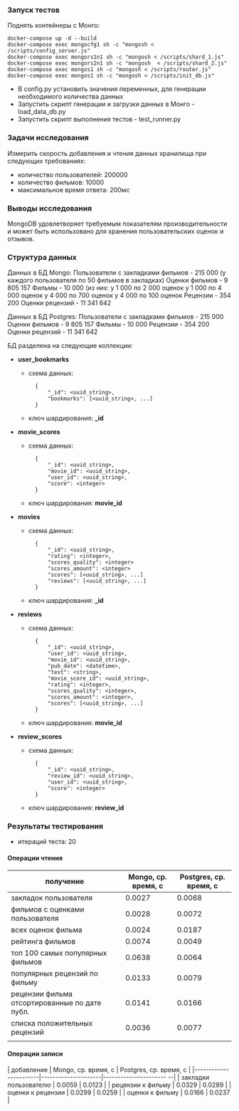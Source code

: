 ### Запуск тестов
Поднять контейнеры с Монго: 
```shell
docker-compose up -d --build
docker-compose exec mongocfg1 sh -c "mongosh <  /scripts/config_server.js"
docker-compose exec mongors1n1 sh -c "mongosh < /scripts/shard_1.js"
docker-compose exec mongors2n1 sh -c "mongosh  < /scripts/shard_2.js"
docker-compose exec mongos1 sh -c "mongosh < /scripts/router.js"
docker-compose exec mongos1 sh -c "mongosh < /scripts/init_db.js"
```
- В config.py установить значения переменных, для генерации необходимого количества данных 
- Запустить скрипт генерации и загрузки данных в Монго - load_data_db.py
- Запустить скрипт выполнения тестов - test_runner.py

### Задачи исследования
Измерить скорость добавления и чтения данных хранилища при следующих требованиях: 
- количество пользователей: 200000
- количество фильмов: 10000
- максимальное время ответа: 200мс

### Выводы исследования
MongoDB удовлетворяет требуемым показателям производительности и может быть использовано
для хранения пользовательских оценок и отзывов.

### Структура данных
Данных в БД Mongo:
	Пользователи с закладками фильмов -  215 000
	(у каждого пользователя по 50 фильмов в закладках)
	Оценки фильмов -  9 805 157
	Фильмы -  10 000
	(из них: у 1 000 по 2 000 оценок
        	 у 1 000 по 4 000 оценок
	 	     у 4 000 по 700 оценок
	 	     у 4 000 по 100 оценок
	Рецензии -  354 200
	Оценки рецензий -  11 341 642

Данных в БД Postgres:
	Пользователи с закладками фильмов -  215 000
	Оценки фильмов -  9 805 157
	Фильмы -  10 000
	Рецензии -  354 200
	Оценки рецензий -  11 341 642

БД разделена на следующие коллекции:

- **user_bookmarks**
    - схема данных:
      
            {
                "_id": <uuid_string>,
                "bookmarks": [<uuid_string>, ...]
            }    
    - ключ шардирования: **_id**
    
- **movie_scores**
    - схема данных:
      
            {
                "_id": <uuid_string>,
                "movie_id": <uuid_string>,
                "user_id": <uuid_string>,
                "score": <integer>
            }  
    - ключ шардирования: **movie_id**
    
- **movies**
    - схема данных:
      
            {
                "_id": <uuid_string>,
                "rating": <integer>,
                "scores_quality": <integer>
                "scores_amount": <integer>
                "scores": [<uuid_string>, ...]
                "reviews": [<uuid_string>, ...]
            }
    - ключ шардирования: **_id**
    
- **reviews**
    - схема данных:
      
            {
                "_id": <uuid_string>,
                "user_id": <uuid_string>,
                "movie_id": <uuid_string>,
                "pub_date": <datetime>,
                "text": <string>,
                "movie_score_id": <uuid_string>,
                "rating": <integer>,
                "scores_quality": <integer>,
                "scores_amount": <integer>,
                "scores": [<uuid_string>, ...]
            }
    - ключ шардирования: **movie_id**
    
- **review_scores**
    - схема данных:
      
            {
                "_id": <uuid_string>,
                "review_id": <uuid_string>,
                "user_id": <uuid_string>,
                "score": <integer>
            }  
    - ключ шардирования: **review_id**
    
### Результаты тестирования
- итераций теста: 20

#### Операции чтения

| получение                                     | Mongo, ср. время, с | Postgres, ср. время, с | 
|-----------------------------------------------|---------------------|------------------------|
| закладок пользователя                         | 0.0027              | 0.0068                 |
| фильмов с оценками пользователя               | 0.0028              | 0.0072                 |
| всех оценок фильма                            | 0.0024              | 0.0187                 |
| рейтинга фильмов                              | 0.0074              | 0.0049                 |
| топ 100 самых популярных фильмов              | 0.0638              | 0.0064                 |
| популярных рецензий по фильму                 | 0.0133              | 0.0079                 |
| рецензии фильма отсортированные по дате публ. | 0.0141              | 0.0166                 |
| списка положительных рецензий                 | 0.0036              | 0.0077                 |
            |

#### Операции записи

| добавление            | Mongo, ср. время, с |  Postgres, ср. время, с |
|-----------------------|---------------------|---------------------- --|
| закладки пользователю | 0.0059              | 0.0123                  |
| рецензии к фильму     | 0.0329              | 0.0289                  |
| оценки к рецензии     | 0.0299              | 0.0259                  |
| оценки к фильму       | 0.0166              | 0.0237                  |